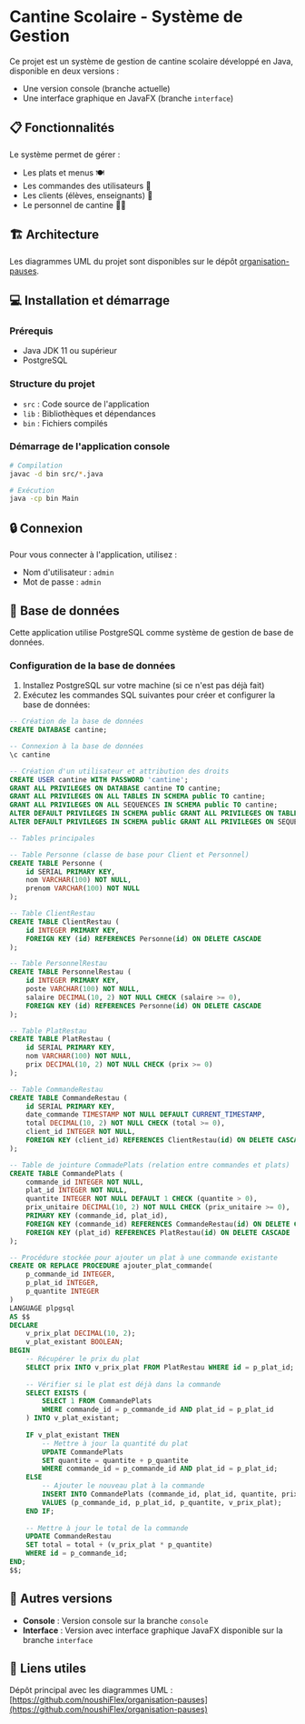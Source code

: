 # Cantine Scolaire - Système de Gestion

Ce projet est un système de gestion de cantine scolaire développé en Java, disponible en deux versions :
- Une version console (branche actuelle)  
- Une interface graphique en JavaFX (branche `interface`)

## 📋 Fonctionnalités

Le système permet de gérer :
- Les plats et menus 🍽️
- Les commandes des utilisateurs 🛒
- Les clients (élèves, enseignants) 👥
- Le personnel de cantine 🧑‍🍳

## 🏗️ Architecture

Les diagrammes UML du projet sont disponibles sur le dépôt [organisation-pauses](https://github.com/noushiFlex/organisation-pauses).

## 💻 Installation et démarrage

### Prérequis
- Java JDK 11 ou supérieur
- PostgreSQL

### Structure du projet
- `src` : Code source de l'application
- `lib` : Bibliothèques et dépendances
- `bin` : Fichiers compilés

### Démarrage de l'application console
```bash
# Compilation
javac -d bin src/*.java

# Exécution
java -cp bin Main
```

## 🔒 Connexion

Pour vous connecter à l'application, utilisez :
- Nom d'utilisateur : `admin`
- Mot de passe : `admin`

## 💾 Base de données

Cette application utilise PostgreSQL comme système de gestion de base de données.

### Configuration de la base de données

1. Installez PostgreSQL sur votre machine (si ce n'est pas déjà fait)
2. Exécutez les commandes SQL suivantes pour créer et configurer la base de données:

```sql
-- Création de la base de données
CREATE DATABASE cantine;

-- Connexion à la base de données
\c cantine

-- Création d'un utilisateur et attribution des droits
CREATE USER cantine WITH PASSWORD 'cantine';
GRANT ALL PRIVILEGES ON DATABASE cantine TO cantine;
GRANT ALL PRIVILEGES ON ALL TABLES IN SCHEMA public TO cantine;
GRANT ALL PRIVILEGES ON ALL SEQUENCES IN SCHEMA public TO cantine;
ALTER DEFAULT PRIVILEGES IN SCHEMA public GRANT ALL PRIVILEGES ON TABLES TO cantine;
ALTER DEFAULT PRIVILEGES IN SCHEMA public GRANT ALL PRIVILEGES ON SEQUENCES TO cantine;

-- Tables principales

-- Table Personne (classe de base pour Client et Personnel)
CREATE TABLE Personne (
    id SERIAL PRIMARY KEY,
    nom VARCHAR(100) NOT NULL,
    prenom VARCHAR(100) NOT NULL
);

-- Table ClientRestau
CREATE TABLE ClientRestau (
    id INTEGER PRIMARY KEY,
    FOREIGN KEY (id) REFERENCES Personne(id) ON DELETE CASCADE
);

-- Table PersonnelRestau
CREATE TABLE PersonnelRestau (
    id INTEGER PRIMARY KEY,
    poste VARCHAR(100) NOT NULL,
    salaire DECIMAL(10, 2) NOT NULL CHECK (salaire >= 0),
    FOREIGN KEY (id) REFERENCES Personne(id) ON DELETE CASCADE
);

-- Table PlatRestau
CREATE TABLE PlatRestau (
    id SERIAL PRIMARY KEY,
    nom VARCHAR(100) NOT NULL,
    prix DECIMAL(10, 2) NOT NULL CHECK (prix >= 0)
);

-- Table CommandeRestau
CREATE TABLE CommandeRestau (
    id SERIAL PRIMARY KEY,
    date_commande TIMESTAMP NOT NULL DEFAULT CURRENT_TIMESTAMP,
    total DECIMAL(10, 2) NOT NULL CHECK (total >= 0),
    client_id INTEGER NOT NULL,
    FOREIGN KEY (client_id) REFERENCES ClientRestau(id) ON DELETE CASCADE
);

-- Table de jointure CommadePlats (relation entre commandes et plats)
CREATE TABLE CommandePlats (
    commande_id INTEGER NOT NULL,
    plat_id INTEGER NOT NULL,
    quantite INTEGER NOT NULL DEFAULT 1 CHECK (quantite > 0),
    prix_unitaire DECIMAL(10, 2) NOT NULL CHECK (prix_unitaire >= 0),
    PRIMARY KEY (commande_id, plat_id),
    FOREIGN KEY (commande_id) REFERENCES CommandeRestau(id) ON DELETE CASCADE,
    FOREIGN KEY (plat_id) REFERENCES PlatRestau(id) ON DELETE CASCADE
);

-- Procédure stockée pour ajouter un plat à une commande existante
CREATE OR REPLACE PROCEDURE ajouter_plat_commande(
    p_commande_id INTEGER, 
    p_plat_id INTEGER,
    p_quantite INTEGER
) 
LANGUAGE plpgsql
AS $$
DECLARE
    v_prix_plat DECIMAL(10, 2);
    v_plat_existant BOOLEAN;
BEGIN
    -- Récupérer le prix du plat
    SELECT prix INTO v_prix_plat FROM PlatRestau WHERE id = p_plat_id;
    
    -- Vérifier si le plat est déjà dans la commande
    SELECT EXISTS (
        SELECT 1 FROM CommandePlats 
        WHERE commande_id = p_commande_id AND plat_id = p_plat_id
    ) INTO v_plat_existant;
    
    IF v_plat_existant THEN
        -- Mettre à jour la quantité du plat
        UPDATE CommandePlats 
        SET quantite = quantite + p_quantite
        WHERE commande_id = p_commande_id AND plat_id = p_plat_id;
    ELSE
        -- Ajouter le nouveau plat à la commande
        INSERT INTO CommandePlats (commande_id, plat_id, quantite, prix_unitaire)
        VALUES (p_commande_id, p_plat_id, p_quantite, v_prix_plat);
    END IF;
    
    -- Mettre à jour le total de la commande
    UPDATE CommandeRestau
    SET total = total + (v_prix_plat * p_quantite)
    WHERE id = p_commande_id;
END;
$$;
```

## 🔄 Autres versions

- **Console** : Version console sur la branche `console`
- **Interface** : Version avec interface graphique JavaFX disponible sur la branche `interface`

## 🔗 Liens utiles

Dépôt principal avec les diagrammes UML : [https://github.com/noushiFlex/organisation-pauses](https://github.com/noushiFlex/organisation-pauses)